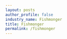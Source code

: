 ```yaml
---
layout: posts 
author_profile: false 
industry_name: Fishmonger
title: Fishmonger
permalink: /fishmonger
---
```

